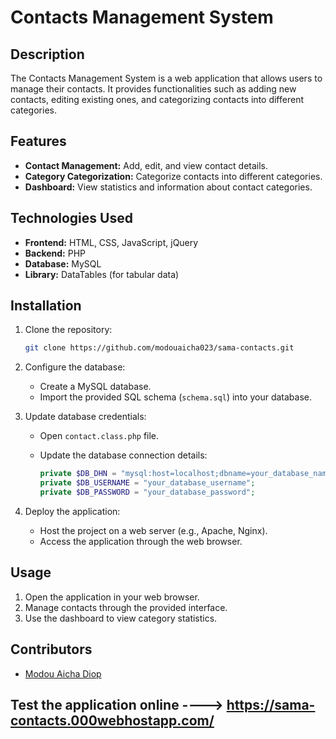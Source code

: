 # Contacts Management System

## Description

The Contacts Management System is a web application that allows users to manage their contacts. It provides functionalities such as adding new contacts, editing existing ones, and categorizing contacts into different categories.

## Features

- **Contact Management:** Add, edit, and view contact details.
- **Category Categorization:** Categorize contacts into different categories.
- **Dashboard:** View statistics and information about contact categories.

## Technologies Used

- **Frontend:** HTML, CSS, JavaScript, jQuery
- **Backend:** PHP
- **Database:** MySQL
- **Library:** DataTables (for tabular data)

## Installation

1. Clone the repository:

   ```bash
   git clone https://github.com/modouaicha023/sama-contacts.git
   ```

2. Configure the database:

   - Create a MySQL database.
   - Import the provided SQL schema (`schema.sql`) into your database.

3. Update database credentials:

   - Open `contact.class.php` file.
   - Update the database connection details:

     ```php
     private $DB_DHN = "mysql:host=localhost;dbname=your_database_name";
     private $DB_USERNAME = "your_database_username";
     private $DB_PASSWORD = "your_database_password";
     ```

4. Deploy the application:

   - Host the project on a web server (e.g., Apache, Nginx).
   - Access the application through the web browser.

## Usage

1. Open the application in your web browser.
2. Manage contacts through the provided interface.
3. Use the dashboard to view category statistics.

## Contributors

- [Modou Aicha Diop](https://github.com/modouaicha023)

## Test the application online ----> https://sama-contacts.000webhostapp.com/